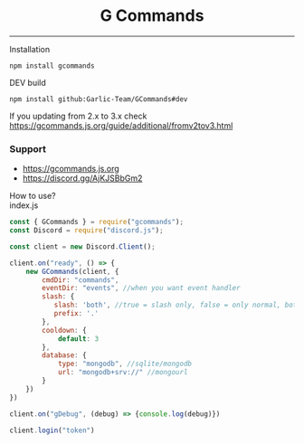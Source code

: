 <div align="center">
    <h1>G Commands</h1>
</div>

---

Installation
```
npm install gcommands
```

DEV build
```
npm install github:Garlic-Team/GCommands#dev
```

If you updating from 2.x to 3.x check https://gcommands.js.org/guide/additional/fromv2tov3.html

### Support
 - https://gcommands.js.org
 - https://discord.gg/AjKJSBbGm2

How to use?<br>
index.js
```js
const { GCommands } = require("gcommands");
const Discord = require("discord.js");

const client = new Discord.Client();

client.on("ready", () => {
    new GCommands(client, {
        cmdDir: "commands",
        eventDir: "events", //when you want event handler
        slash: {
           slash: 'both', //true = slash only, false = only normal, both = slash and normal
           prefix: '.' 
        },
        cooldown: {
            default: 3
        },
        database: {
            type: "mongodb", //sqlite/mongodb
            url: "mongodb+srv://" //mongourl
        }
    })
})

client.on("gDebug", (debug) => {console.log(debug)})

client.login("token")
```